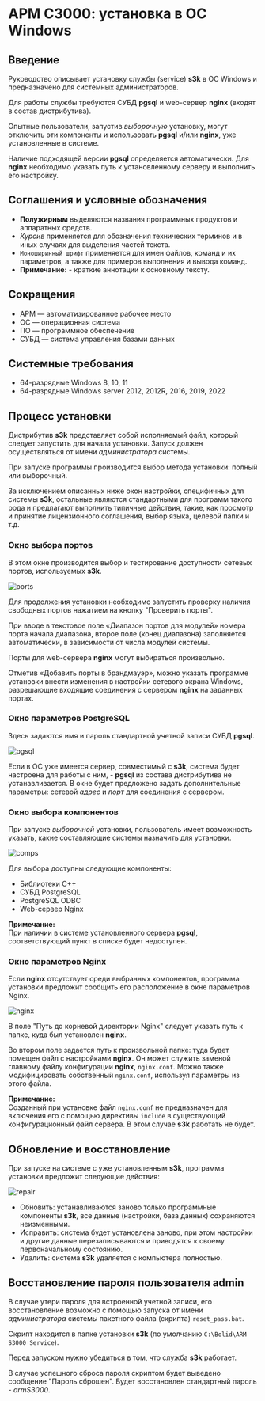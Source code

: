 # АРМ С3000: установка в ОС Windows



<!--
TODO Nginx => nginx

ORIG screens appearance order:
- typical install:
  - ports
  - pgsql
- advanced install:
  - comps
  - ports
  - pgsql
  - nginx
-->

<!--
NOTE:
- installer: pgsql 9.6
- installer: psqlODBC_x64: 13.02
- debian 12: pgsql 15.3
- 9.6 for win: not supported anymore
- s3k works OK with existing psql 16.0
- psql port: 5432 (/etc/services)
-->



## Введение

Руководство описывает установку службы (service) **s3k**
в ОС Windows и предназначено для системных администраторов.

Для работы службы требуются СУБД **pgsql** и web-сервер **nginx**
(входят в состав дистрибутива).

Опытные пользователи, запустив *выборочную* установку,
могут отключить эти компоненты и использовать **pgsql**
и/или **nginx**, уже установленные в системе.

Наличие подходящей версии **pgsql** определяется автоматически.
Для **nginx** необходимо указать путь к установленному серверу
и выполнить его настройку.



## Соглашения и условные обозначения

- **Полужирным** выделяются названия программных продуктов и аппаратных средств.
- *Курсив* применяется для обозначения технических терминов
  и в иных случаях для выделения частей текста.
- `Моноширинный шрифт` применяется для имен файлов, команд и их параметров,
  а также для примеров выполнения и вывода команд.
- **Примечание:** - краткие аннотации к основному тексту.



## Сокращения

- АРМ — автоматизированное рабочее место
- ОС — операционная система
- ПО — программное обеспечение
- СУБД — система управления базами данных



## Системные требования

- 64-разрядные Windows 8, 10, 11
- 64-разрядные Windows server 2012, 2012R, 2016, 2019, 2022



## Процесс установки

Дистрибутив **s3k** представляет собой исполняемый файл,
который следует запустить для начала установки. Запуск должен
осуществляться от имени *администратора* системы.

При запуске программы производится выбор метода установки:
полный или выборочный.

За исключением описанных ниже окон настройки, специфичных
для системы **s3k**, остальные являются стандартными
для программ такого рода и предлагают выполнить типичные
действия, такие, как просмотр и принятие лицензионного
соглашения, выбор языка, целевой папки и т.д.



### Окно выбора портов

В этом окне производится выбор и тестирование доступности сетевых
портов, используемых **s3k**.

![ports](ss_win/ports.png 'ports')

Для продолжения установки
необходимо
запустить
проверку
наличия свободных портов
нажатием на кнопку "Проверить порты".

При вводе в текстовое поле «Диапазон портов для модулей» номера
порта начала диапазона, второе поле (конец диапазона) заполняется
автоматически, в зависимости от числа модулей системы.

Порты для web-сервера **nginx** могут выбираться произвольно.

Отметив «Добавить порты в брандмауэр», можно указать программе
установки внести изменения в настройки сетевого экрана Windows,
разрешающие входящие соединения с сервером **nginx** на заданных
портах.

<!--
В этом окне производится выбор и проверка доступности сетевых
проверить
наличие свободных портов
нажатием на кнопку "Проверить порты".
прежде
протестировать
Без успешного тестирования
(нажатием на кнопку "Проверить порты")
продолжение установки невозможно.
-->


### Окно параметров PostgreSQL

Здесь задаются имя и пароль стандартной учетной записи СУБД **pgsql**.

![pgsql](ss_win/pgsql.png 'pgsql')

Если в ОС уже имеется сервер, совместимый с **s3k**,
система будет настроена для работы с ним, - **pgsql** из
состава дистрибутива не устанавливается. В окне будет
предложено задать дополнительные параметры:
сетевой *адрес* и *порт* для соединения с сервером.



### Окно выбора компонентов

При запуске *выборочной* установки, пользователь имеет возможность
указать, какие составляющие системы назначить для установки.

![comps](ss_win/comps.png 'comps')

Для выбора доступны следующие компоненты:
- Библиотеки C++
- СУБД PostgreSQL
- PostgreSQL ODBC
- Web-сервер Nginx

**Примечание:**<br />
При наличии в системе установленного сервера **pgsql**,
соответствующий пункт в списке будет недоступен.



### Окно параметров Nginx

Если **nginx** отсутствует среди выбранных компонентов,
программа установки предложит сообщить его расположение
в окне параметров Nginx.

![nginx](ss_win/nginx.png 'nginx')

В поле "Путь до корневой директории Nginx"
следует указать путь к папке, куда был установлен **nginx**.

Во втором поле задается путь к произвольной папке:
туда будет помещен файл с настройками **nginx**.
Он может служить заменой главному файлу конфигурации
**nginx**, `nginx.conf`.
Можно также модифицировать собственный `nginx.conf`,
используя параметры из этого файла.

**Примечание:**<br />
Созданный при установке файл `nginx.conf`
не предназначен для включения его с помощью
директивы `include` в существующий конфигурационный файл сервера.
В этом случае **s3k** работать не будет.



## Обновление и восстановление

При запуске на системе с уже установленным **s3k**,
программа установки предложит следующие действия:

![repair](ss_win/repair.png 'repair')

- Обновить:
  устанавливаются заново только программные компоненты **s3k**,
  все данные (настройки, база данных) сохраняются неизменными.
- Исправить:
  система будет установлена заново, при этом настройки и другие
    данные
    перезаписываются
    и приводятся к своему первоначальному состоянию.
- Удалить:
  система **s3k** удаляется с компьютера полностью.
<!--
    данные будут
    перезаписаны
    восстановлены
    приведены к первоначальному виду
    и приведены к первоначальному состоянию
    приводятся к виду
пользовательские данные (настройки, база данных) сохраняются неизменными.
-->


## Восстановление пароля пользователя admin

В случае утери пароля для встроенной учетной записи,
его восстановление возможно
с помощью запуска от имени *администратора* системы
пакетного файла (скрипта) `reset_pass.bat`.

Скрипт находится в папке установки **s3k**
(по умолчанию `C:\Bolid\ARM S3000 Service`).

Перед запуском нужно убедиться в том, что служба **s3k** работает.

В случае успешного сброса пароля скриптом будет выведено
сообщение "Пароль сброшен". Будет восстановлен стандартный
пароль - *armS3000*.

